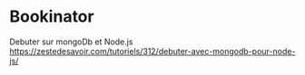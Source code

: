 # Bookinator

Debuter sur mongoDb et Node.js
https://zestedesavoir.com/tutoriels/312/debuter-avec-mongodb-pour-node-js/
